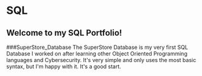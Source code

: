 # SQL
## Welcome to my SQL Portfolio! 
###SuperStore_Database
  The SuperStore Database is my very first SQL Database I worked on after learning other Object Oriented Programming languages and Cybersecurity. It's very simple and only uses the most   basic syntax, but I'm happy with it. It's a good start. 
